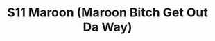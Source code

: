 ---
title: S11 Maroon (Maroon Bitch Get Out Da Way)
permalink: "/teams/s11-maroon"
members:
- Justin Parker - Captain
- Adam Robbins - QB
- Sean Bartel
- Josh Coker
- Stephen Crim
- Albert DeGarmo
- Peter Gately
- William Lipovsky
- Kevin McCarthy
- Ken Overbeck
- Matt Pesesky
- Jason Weaver
- Larry Womack
- ''
teamid: 936
name: S11 Maroon
color: Maroon Bitch Get Out Da Way
division: ''
---